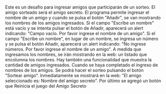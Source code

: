 Este es un desafío para ingresar amigos que participarán de un sorteo. El amigo sorteado será el amigo secreto.
El programa permite ingresar el nombre de un amigo y cuando se pulsa el botón "Añadir", se van mostrando los nombres de los amigos ingresados.
Si el campo "Escribe un nombre" está vacío y se intenta pulsar el botón de Añadir, aparecerá un alert indicando: "Campo vacío. Por favor ingrese el nombre de un amigo".
Si el campo "Escribe un nombre", en lugar de un nombre, se ingresa un número y se pulsa el botón Añadir, aparecerá un alert indicando: "No ingrese números. Por favor ingrese el nombre de un amigo".
A medida que ingresamos los nombres, se irán mostrando en la web: un listado que encolumna los nombres.
Hay también una funcionalidad que muestra la cantidad de amigos ingresados.
Cuando se haya completado el ingreso de nombres de los amigos. Se podrá hacer el sorteo pulsando el botón "Sortear amigo".
Inmediatamente se mostrará en la web: "El amigo seleccionado es: Nombre del amigo secreto".
Por último se agregó un botón que Reinicia el juego del Amigo Secreto
